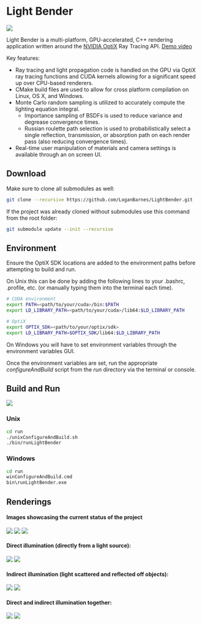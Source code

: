 
Light Bender
============

![](renderings/cornell/pinkCentered.png)

Light Bender is a multi-platform, GPU-accelerated, C++ rendering application written around the [NVIDIA OptiX](https://developer.nvidia.com/optix) Ray Tracing API. [Demo video](https://vimeo.com/200926842)

Key features:
* Ray tracing and light propagation code is handled on the GPU via OptiX ray tracing functions and CUDA kernels allowing for a significant speed up over CPU-based renderers.
* CMake build files are used to allow for cross platform compilation on Linux, OS X, and Windows.
* Monte Carlo random sampling is utilized to accurately compute the lighting equation integral.
  * Importance sampling of BSDFs is used to reduce variance and degrease convergence times.
  * Russian roulette path selection is used to probabilistically select a single reflection, transmission, or absorption path on each render pass (also reducing convergence times).
* Real-time user manipulation of materials and camera settings is available through an on screen UI. 



Download
--------
Make sure to clone all submodules as well:

```bash
git clone --recursive https://github.com/LoganBarnes/LightBender.git
```

If the project was already cloned without submodules use this command from the root folder:

```bash
git submodule update --init --recursive
```


Environment
-----------

Ensure the OptiX SDK locations are added to the environment paths before attempting to build and run.

On Unix this can be done by adding the following lines to your .bashrc, .profile, etc. (or manually typing them into the terminal each time).

```bash
# CUDA environment
export PATH=<path/to/your/cuda>/bin:$PATH
export LD_LIBRARY_PATH=<path/to/your/cuda>/lib64:$LD_LIBRARY_PATH

# OptiX
export OPTIX_SDK=<path/to/your/optix/sdk>
export LD_LIBRARY_PATH=$OPTIX_SDK/lib64:$LD_LIBRARY_PATH
```

On Windows you will have to set environment variables through the environment variables GUI.

Once the environment variables are set, run the appropriate *configureAndBuild* script from the *run* directory via the terminal or console.

Build and Run
-------------

![](renderings/lightBender.gif)


### Unix

```bash
cd run
./unixConfigureAndBuild.sh
./bin/runLightBender
```


### Windows

```bash
cd run
winConfigureAndBuild.cmd
bin\runLightBender.exe
```



Renderings
----------

#### Images showcasing the current status of the project

![](renderings/cornell/pink.png)
![](renderings/tie/tieModel.png)
![](renderings/cornell/greenWall.png)

#### Direct illumination (directly from a light source):
![](renderings/tie/tie_direct.png)
![](renderings/cornell/directOnly.png)

#### Indirect illumination (light scattered and reflected off objects):
![](renderings/tie/tie_indirect.png)
![](renderings/cornell/indirectOnly.png)

#### Direct and indirect illumination together:
![](renderings/tie/tie_both.png)
![](renderings/cornell/both.png)

